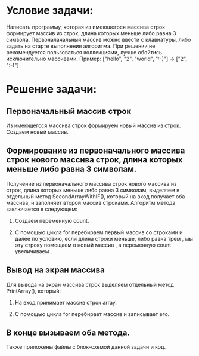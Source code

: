 # Условие задачи:

Написать программу, которая из имеющегося массива строк формирует массив из строк, длина которых меньше либо равна 3 символа. Первоналачальный массив можно ввести с клавиатуры, либо задать на старте выполнения алгоритма.
При решении не рекомендуется пользоваться коллекциями, лучше обойтись исключительно массивами. Пример: ["hello", "2", "world", ":-)"] -> ["2", ":-)"]

# Решение задачи:

## Первоначальный массив строк

Из имеющегося массива строк формируем новый массив из строк. Создаем новый массив.

## Формирование из первоначального массива строк нового массива строк, длина которых меньше либо равна 3 символам.

Получение из первоначального массива строк нового массива из строк, длина которых меньше либо равна 3 символам, выделяем в отдельный метод SecondArrayWithIF(), 
который на вход получает оба массива, и заполняет второй массив строками. Алгоритм метода заключается в следующем:

1. Создаем переменную count.

2. С помощью цикла for перебираем первый массив со строками и далее по условию, если длина строки меньше, либо равна трем , мы эту строку помещаем в новый массив , а переменную count увеличиваем .

## Вывод на экран массива

Для вывода на экран массива строк выделяем отдельный метод PrintArray(), который:

1. На вход принимает массив строк array.

2. С помощью цикла for перебирает массив и записывает его.

## В конце вызываем оба метода.

Также приложены файлы с блок-схемой данной задачи и код.
